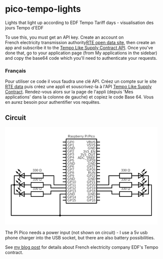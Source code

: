 # pico-tempo-lights
Lights that light up according to EDF Tempo Tariff days - visualisation des jours Tempo d'EDF

To use this, you must get an API key. Create an account on French electricity transmission authority[RTE open data site](https://data.rte-france.com/), then create an app and subscribe it to the [Tempo Like Supply Contract API](https://data.rte-france.com/catalog/-/api/consumption/Tempo-Like-Supply-Contract/v1.1). Once you've done that, go to your application page (from My applications in the sidebar) and copy the base64 code which you'll need to authenticate your requests.

### Français

Pour utiliser ce code il vous faudra une clé API. Créez un compte sur le site [RTE data](https://data.rte-france.com/) puis créez une appli et souscrivez-la à l'API [Tempo Like Supply Contract](https://data.rte-france.com/catalog/-/api/consumption/Tempo-Like-Supply-Contract/v1.1). Rendez-vous alors sur la page de l'appli (depuis 'Mes applications' dans la colonne de gauche) et copiez le code Base 64. Vous en aurez besoin pour authentifier vos requêtes.

## Circuit

![Model](https://raw.githubusercontent.com/macdo10/pico-tempo-lights/main/tempo_circuit.png)

The Pi Pico needs a power input (not shown on circuit) - I use a 5v usb phone charger into the USB socket, but there are also battery possibilities.

See [my blog post](http://ifoundthisout.com/displaying-the-colours-of-edf-tarif-tempo-with-a-pico) for details about French electricity company EDF's Tempo contract. 
